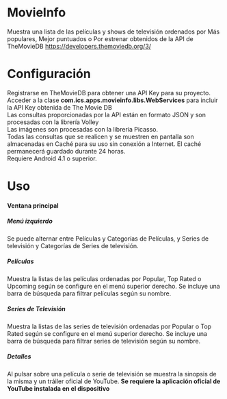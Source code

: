 # MovieInfo

Muestra una lista de las películas y shows de televisión ordenados por Más populares, Mejor puntuados o Por estrenar obtenidos de la API de TheMovieDB https://developers.themoviedb.org/3/

# Configuración

Registrarse en TheMovieDB para obtener una API Key para su proyecto.
</br>Acceder a la clase <b>com.ics.apps.movieinfo.libs.WebServices</b> para incluir la API Key obtenida de The Movie DB
</br>Las consultas proporcionadas por la API están en formato JSON y son procesadas con la librería Volley
</br>Las imágenes son procesadas con la librería Picasso.
</br>Todas las consultas que se realicen y se muestren en pantalla son almacenadas en Caché para su uso sin conexión a Internet. El caché permanecerá guardado durante 24 horas.
</br>Requiere Android 4.1 o superior.

# Uso

#### Ventana principal

##### Menú izquierdo
Se puede alternar entre Películas y Categorías de Películas, y Series de televisión y Categorías de Series de televisión.

##### Películas

Muestra la listas de las películas ordenadas por Popular, Top Rated o Upcoming según se configure en el menú superior derecho.
Se incluye una barra de búsqueda para filtrar películas según su nombre.

##### Series de Televisión

Muestra la listas de las series de televisión ordenadas por Popular o Top Rated según se configure en el menú superior derecho.
Se incluye una barra de búsqueda para filtrar series de televisión según su nombre.

##### Detalles

Al pulsar sobre una película o serie de televisión se muestra la sinopsis de la misma y un tráiler oficial de YouTube. <b>Se requiere la aplicación oficial de YouTube instalada en el dispositivo</b>

